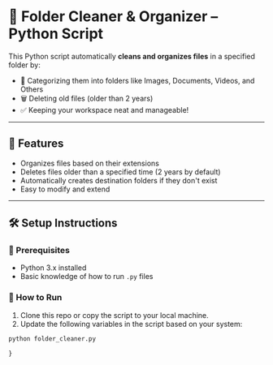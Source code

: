 # 🧹 Folder Cleaner & Organizer – Python Script

This Python script automatically **cleans and organizes files** in a specified folder by:

- 📁 Categorizing them into folders like Images, Documents, Videos, and Others
- 🗑️ Deleting old files (older than 2 years)
- ✅ Keeping your workspace neat and manageable!

---

## 📂 Features

- Organizes files based on their extensions
- Deletes files older than a specified time (2 years by default)
- Automatically creates destination folders if they don't exist
- Easy to modify and extend

---

## 🛠️ Setup Instructions

### 🔧 Prerequisites

- Python 3.x installed
- Basic knowledge of how to run `.py` files

### 🚀 How to Run

1. Clone this repo or copy the script to your local machine.
2. Update the following variables in the script based on your system:

```python
python folder_cleaner.py

}
